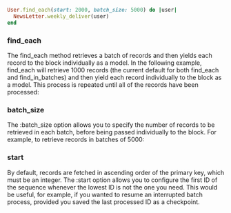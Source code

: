 
```ruby
User.find_each(start: 2000, batch_size: 5000) do |user|
  NewsLetter.weekly_deliver(user)
end

```

### find_each

The find_each method retrieves a batch of records and then yields each record to the block individually as a model. In the following example, find_each will retrieve 1000 records (the current default for both find_each and find_in_batches) and then yield each record individually to the block as a model. This process is repeated until all of the records have been processed:


### batch_size

The :batch_size option allows you to specify the number of records to be retrieved in each batch, before being passed individually to the block. For example, to retrieve records in batches of 5000:

### start

By default, records are fetched in ascending order of the primary key, which must be an integer. The :start option allows you to configure the first ID of the sequence whenever the lowest ID is not the one you need. This would be useful, for example, if you wanted to resume an interrupted batch process, provided you saved the last processed ID as a checkpoint.



